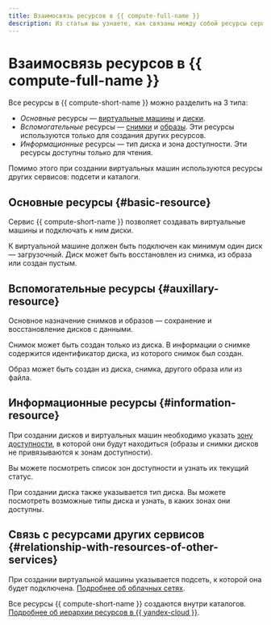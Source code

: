 ```yaml
---
title: Взаимосвязь ресурсов в {{ compute-full-name }}
description: Из статьи вы узнаете, как связаны между собой ресурсы сервиса {{ compute-short-name }}, виды ресурсов, а также как они связаны с другими сервисами {{ yandex-cloud }}.
---
```


# Взаимосвязь ресурсов в {{ compute-full-name }}

Все ресурсы в {{ compute-short-name }} можно разделить на 3 типа:

* _Основные_ ресурсы — [виртуальные машины](vm.md) и [диски](disk.md).
* _Вспомогательные_ ресурсы — [снимки](snapshot.md) и [образы](image.md). Эти ресурсы используются только для создания других ресурсов.
* _Информационные_ ресурсы — тип диска и зона доступности. Эти ресурсы доступны только для чтения.

Помимо этого при создании виртуальных машин используются ресурсы других сервисов: подсети и каталоги.

## Основные ресурсы {#basic-resource}

Сервис {{ compute-short-name }} позволяет создавать виртуальные машины и подключать к ним диски.

К виртуальной машине должен быть подключен как минимум один диск — загрузочный. Диск может быть восстановлен из снимка, из образа или создан пустым.

## Вспомогательные ресурсы {#auxillary-resource}

Основное назначение снимков и образов — сохранение и восстановление дисков с данными.

Снимок может быть создан только из диска. В информации о снимке содержится идентификатор диска, из которого снимок был создан.

Образ может быть создан из диска, снимка, другого образа или из файла.

## Информационные ресурсы {#information-resource}

При создании дисков и виртуальных машин необходимо указать [зону доступности](../../overview/concepts/geo-scope.md), в которой они будут находиться (образы и снимки дисков не привязываются к зонам доступности).

Вы можете посмотреть список зон доступности и узнать их текущий статус.

При создании диска также указывается тип диска. Вы можете посмотреть возможные типы диска и узнать, в каких зонах они доступны.

## Связь с ресурсами других сервисов {#relationship-with-resources-of-other-services}

При создании виртуальной машины указывается подсеть, к которой она будет подключена. [Подробнее об облачных сетях](../../vpc/concepts/network.md).

Все ресурсы {{ compute-short-name }} создаются внутри каталогов. [Подробнее об иерархии ресурсов в {{ yandex-cloud }}](../../resource-manager/concepts/resources-hierarchy.md).
